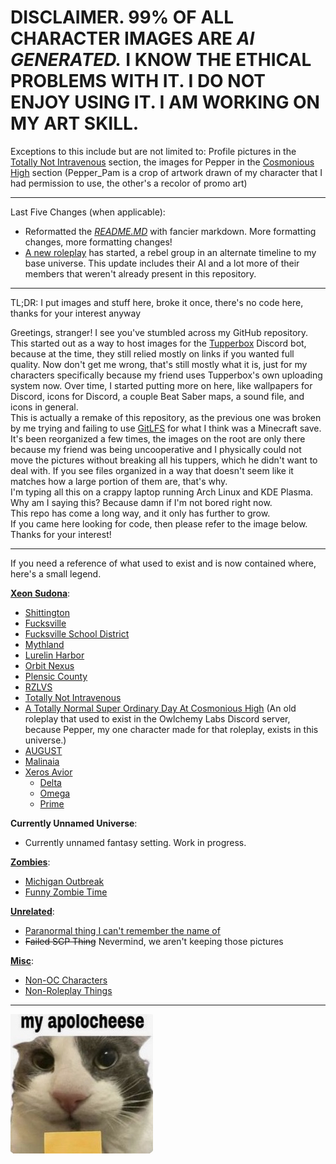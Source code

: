 # **DISCLAIMER. 99% OF ALL CHARACTER IMAGES ARE *AI GENERATED.* I KNOW THE ETHICAL PROBLEMS WITH IT. I DO NOT ENJOY USING IT. I AM WORKING ON MY ART SKILL.**
Exceptions to this include but are not limited to: Profile pictures in the [Totally Not Intravenous][xeonnintra] section, the images for Pepper in the [Cosmonious High][xeoncosmo] section (Pepper_Pam is a crop of artwork drawn of my character that I had permission to use, the other's a recolor of promo art)

---

Last Five Changes (when applicable): 
- Reformatted the *[README.MD](https://github.com/OrangeBlock0421/image-host/blob/main/README.md)* with fancier markdown. More formatting changes, more formatting changes!
- [A new roleplay][xeonaug] has started, a rebel group in an alternate timeline to my base universe. This update includes their AI and a lot more of their members that weren't already present in this repository.

---

TL;DR: I put images and stuff here, broke it once, there's no code here, thanks for your interest anyway

Greetings, stranger! I see you've stumbled across my GitHub repository.  
This started out as a way to host images for the [Tupperbox][exttupper] Discord bot, because at the time, they still relied mostly on links if you wanted full quality. Now don't get me wrong, that's still mostly what it is, just for my characters specifically because my friend uses Tupperbox's own uploading system now. Over time, I started putting more on here, like wallpapers for Discord, icons for Discord, a couple Beat Saber maps, a sound file, and icons in general.  
This is actually a remake of this repository, as the previous one was broken by me trying and failing to use [GitLFS][extlfs] for what I think was a Minecraft save. It's been reorganized a few times, the images on the root are only there because my friend was being uncooperative and I physically could not move the pictures without breaking all his tuppers, which he didn't want to deal with. If you see files organized in a way that doesn't seem like it matches how a large portion of them are, that's why.  
I'm typing all this on a crappy laptop running Arch Linux and KDE Plasma. Why am I saying this? Because damn if I'm not bored right now.  
This repo has come a long way, and it only has further to grow.  
If you came here looking for code, then please refer to the image below.  
Thanks for your interest!

---

If you need a reference of what used to exist and is now contained where, here's a small legend.  

**[Xeon Sudona][xeon]**: 
- [Shittington][xeonshi]
- [Fucksville][xeonfu]
- [Fucksville School District][xeonfuscdi]
- [Mythland][xeonmyth]
- [Lurelin Harbor][xeonlurelin]
- [Orbit Nexus][xeonorbit]
- [Plensic County][xeonplence]
- [RZLVS][xeonrzlvs]
- [Totally Not Intravenous][xeonnintra]
- [A Totally Normal Super Ordinary Day At Cosmonious High][xeoncosmo] (An old roleplay that used to exist in the Owlchemy Labs Discord server, because Pepper, my one character made for that roleplay, exists in this universe.)
- [AUGUST][xeonaug]
- [Malinaia][xeonmalen]
- [Xeros Avior][xeonavior]
    - [Delta][xeonavidelta]
    - [Omega][xeonaviomega]
    - [Prime][xeonaviprime]

**Currently Unnamed Universe**:
- Currently unnamed fantasy setting. Work in progress.

**[Zombies][zomb]**:
- [Michigan Outbreak][zombmich]
- [Funny Zombie Time][zombtime]

**[Unrelated][unrel]**: 
- [Paranormal thing I can't remember the name of][unrelpara]
- ~~Failed SCP Thing~~ Nevermind, we aren't keeping those pictures

**[Misc][misc]**: 
- [Non-OC Characters][miscnoc]
- [Non-Roleplay Things][miscnrole]

---

![A picture of a cat holding a block of cheese with a caption in all lowercase, reading \'my apolocheese\'](https://raw.githubusercontent.com/OrangeBlock0421/image-host/main/viewme.jpg)


[exttupper]: <https://tupperbox.app/> "\"tupperbox.app\", Tupperbox's website"
[extlfs]: <https://git-lfs.com/> "\"git-lfs.com\", a site containing info about GitLFS"

[xeon]: <https://github.com/OrangeBlock0421/image-host/tree/main/Xeon_Sudona> "Xeon_Sudona"
[xeonshi]: <https://github.com/OrangeBlock0421/image-host/tree/main/Xeon_Sudona/Shittington> "Shittington"
[xeonfu]: <https://github.com/OrangeBlock0421/image-host/tree/main/Xeon_Sudona/Fucksville> "Fucksville"
[xeonfuscdi]: <https://github.com/OrangeBlock0421/image-host/tree/main/Xeon_Sudona/Fucksville_School_District> "Fucksville_School_District"
[xeonmyth]: <https://github.com/OrangeBlock0421/image-host/tree/main/Xeon_Sudona/Mythland> "Mythland"
[xeonlurelin]: <https://github.com/OrangeBlock0421/image-host/tree/main/Xeon_Sudona/Lurelin_Harbor> "Lurelin_Harbor"
[xeonorbit]: <https://github.com/OrangeBlock0421/image-host/tree/main/Xeon_Sudona/Orbit_Nexus> "Orbit_Nexus"
[xeonplence]: <https://github.com/OrangeBlock0421/image-host/tree/main/Xeon_Sudona/Plensic_County> "Plensic_County"
[xeonrzlvs]: <https://github.com/OrangeBlock0421/image-host/tree/main/Xeon_Sudona/RZLVS_Employees> "RZLVS_Employees"
[xeonnintra]: <https://github.com/OrangeBlock0421/image-host/tree/main/Xeon_Sudona/Not_Intravenous> "Not_Intravenous"
[xeoncosmo]: <https://github.com/OrangeBlock0421/image-host/tree/main/Xeon_Sudona/Cosmonious_High/Prismi/Female> "Cosmonious_High/Prismi/Female"
[xeonaug]: <https://github.com/OrangeBlock0421/image-host/tree/main/Xeon_Sudona/AUGUST_Timeline> "AUGUST_Timeline"
[xeonmalen]: <https://github.com/OrangeBlock0421/image-host/tree/main/Xeon_Sudona/Malinaia> "Malinaia"
[xeonavior]: <https://github.com/OrangeBlock0421/image-host/tree/main/Xeon_Sudona/Xeros_Avior> "Xeros_Avior"
[xeonavidelta]: <https://github.com/OrangeBlock0421/image-host/tree/main/Xeon_Sudona/Xeros_Avior/Delta/Altogen/Male> "Delta/Altogen/Male"
[xeonaviomega]: <https://github.com/OrangeBlock0421/image-host/tree/main/Xeon_Sudona/Xeros_Avior/Omega/Fekuygan> "Omega/Fekuygan"
[xeonaviprime]: <https://github.com/OrangeBlock0421/image-host/tree/main/Xeon_Sudona/Xeros_Avior/Prime> "Prime"

[zomb]: <https://github.com/OrangeBlock0421/image-host/tree/main/Zombies> "Zombies"
[zombmich]: <https://github.com/OrangeBlock0421/image-host/tree/main/Zombies/Michigan_Outbreak/Female> "Michigan_Outbreak/Female"
[zombtime]: <https://github.com/OrangeBlock0421/image-host/tree/main/Zombies/Funny_Zombie_Time/Female> "Funny_Zombie_Time/Female"

[unrel]: <https://github.com/OrangeBlock0421/image-host/tree/main/Unrelated> "Unrelated"
[unrelpara]: <https://github.com/OrangeBlock0421/image-host/tree/main/Unrelated/Paranormal_Thing/Female> "Paranormal_Thing/Female"

[misc]: <https://github.com/OrangeBlock0421/image-host/tree/main/Misc> "Misc"
[miscnoc]: <https://github.com/OrangeBlock0421/image-host/tree/main/Misc/Non-OC> "Non-OC"
[miscnrole]: <https://github.com/OrangeBlock0421/image-host/tree/main/Misc/Non-Roleplay_Things> "Non-Roleplay_Things"